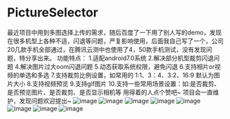 # PictureSelector
最近项目中用到多图选择上传的需求，随后百度了一下用了别人写的demo，发现在很多机型上各种不适，闪退等问题，严复影响使用，后面我自己写了一个，公司20几款手机全部通过，在腾讯云测中也使用了4，50款手机测试，没有发现问题，特分享出来。
功能特点： 
1.适配android7.0系统
2.解决部分机型裁剪闪退问题
4.解决图片过大oom闪退问题
5.动态获取系统权限，避免闪退
6.支持相片or视频的单选和多选
7.支持裁剪比例设置，如常用的  1:1、3：4、3:2、16:9 默认为图片大小
8.支持视频预览
9.支持gif图片
10.支持一些常用场景设置：如:是否裁剪、是否预览图片、是否裁剪、是否显示相机等
用得着的人点个赞吧~  项目会一直维护，发现问题欢迎提出~
![image](https://github.com/LuckSiege/PictureSelector/blob/master/image/0F918EB15954836F59A95A3F7E0D2012.jpg)
![image](https://github.com/LuckSiege/PictureSelector/blob/master/image/159BC10964D06B234A22504A545945A2.jpg)
![image](https://github.com/LuckSiege/PictureSelector/blob/master/image/2AEDE4E52CC095F5896E066C59DDDF85.jpg)
![image](https://github.com/LuckSiege/PictureSelector/blob/master/image/317B5A5640BB1B835509BDBF0B6FC290.jpg)
![image](https://github.com/LuckSiege/PictureSelector/blob/master/image/36C818DEDF2A5AA745CD699FBBF67E7F.jpg)
![image](https://github.com/LuckSiege/PictureSelector/blob/master/image/6E8F68E1B09EA4FAAD4F42D8B2BC103E.jpg)
![image](https://github.com/LuckSiege/PictureSelector/blob/master/image/6F1A24D51AEB126C4AD91DE7BA5B4319.jpg)
![image](https://github.com/LuckSiege/PictureSelector/blob/master/image/9B433C9C47C3FCA7BC42D6E3B6F27698.jpg)
